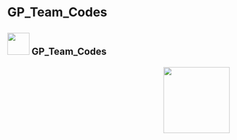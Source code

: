 # GP_Team_Codes


## <picture><img src = "assets/about_me.gif" width = 50px></picture> **GP_Team_Codes**

###
<img align="right" height=150px src="https://user-images.githubusercontent.com/74038190/212748830-4c709398-a386-4761-84d7-9e10b98fbe6e.gif">
